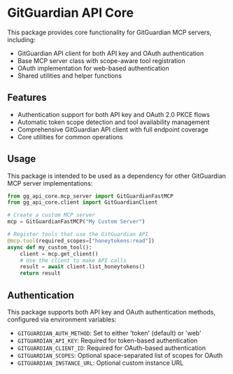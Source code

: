 # GitGuardian API Core

This package provides core functionality for GitGuardian MCP servers, including:

- GitGuardian API client for both API key and OAuth authentication
- Base MCP server class with scope-aware tool registration
- OAuth implementation for web-based authentication
- Shared utilities and helper functions

## Features

- Authentication support for both API key and OAuth 2.0 PKCE flows
- Automatic token scope detection and tool availability management
- Comprehensive GitGuardian API client with full endpoint coverage
- Core utilities for common operations

## Usage

This package is intended to be used as a dependency for other GitGuardian MCP server implementations:

```python
from gg_api_core.mcp_server import GitGuardianFastMCP
from gg_api_core.client import GitGuardianClient

# Create a custom MCP server
mcp = GitGuardianFastMCP("My Custom Server")

# Register tools that use the GitGuardian API
@mcp.tool(required_scopes=["honeytokens:read"])
async def my_custom_tool():
    client = mcp.get_client()
    # Use the client to make API calls
    result = await client.list_honeytokens()
    return result
```

## Authentication

This package supports both API key and OAuth authentication methods, configured via environment variables:

- `GITGUARDIAN_AUTH_METHOD`: Set to either 'token' (default) or 'web'
- `GITGUARDIAN_API_KEY`: Required for token-based authentication
- `GITGUARDIAN_CLIENT_ID`: Required for OAuth-based authentication
- `GITGUARDIAN_SCOPES`: Optional space-separated list of scopes for OAuth
- `GITGUARDIAN_INSTANCE_URL`: Optional custom instance URL
